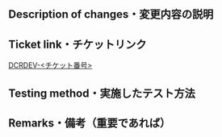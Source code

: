 ## Description of changes・変更内容の説明

## Ticket link・チケットリンク
[DCRDEV-<チケット番号>](https://www.notion.so/acompany-ac/DCRDEV-<チケット番号>)

## Testing method・実施したテスト方法

## Remarks・備考（重要であれば）